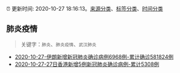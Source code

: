 :alarm_clock: 更新时间: 2020-10-27 18:16:13。[来源分类](../README.md)、[标签分类](../TAGS.md)、[时间分类](../TIMELINE.md)

## 肺炎疫情


> 关键字：`肺炎`、`肺炎疫情`、`武汉肺炎`



- [2020-10-27-伊朗新增新冠肺炎确诊病例6968例-累计确诊581824例](http://app.cctv.com/special/cportal/detail/arti/index.html?id=ArtiEnRI8dVGPmWhJJneKlhC201027&isfromapp=1) 
- [2020-10-27-27日香港新增5例新冠肺炎确诊病例-累计5308例](http://app.cctv.com/special/cportal/detail/arti/index.html?id=ArtiPxVXND2oiYzaiWD7xmsA201027&isfromapp=1) 